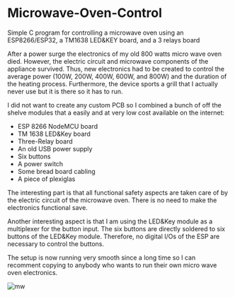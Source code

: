 # Microwave-Oven-Control
Simple C program for controlling a microwave oven using an ESP8266/ESP32, a TM1638 LED&amp;KEY board, and a 3 relays board

After a power surge the electronics of my old 800 watts micro wave oven died. However, the electric circuit and microwave components of the appliance survived. Thus, new electronics had to be created to control the average power (100W, 200W, 400W, 600W, and 800W) and the duration of the heating process. Furthermore, the device sports a grill that I actually never use but it is there so it has to run.

I did not want to create any custom PCB so I combined a bunch of off the shelve modules that a easily and at very low cost available on the internet:
- ESP 8266 NodeMCU board
- TM 1638 LED&Key board
- Three-Relay board
- An old USB power supply
- Six buttons
- A power switch
- Some bread board cabling
- A piece of plexiglas 

The interesting part is that all functional safety aspects are taken care of by the electric circuit of the microwave oven. There is no need to make the electronics functional save.

Another interesting aspect is that I am using the LED&Key module as a multiplexer for the button input. The six buttons are directly soldered to six buttons of the LED&Key module. Therefore, no digital I/Os of the ESP are necessary to control the buttons.

The setup is now running very smooth since a long time so I can recomment copying to anybody who wants to run their own micro wave oven electronics.

![mw](https://github.com/user-attachments/assets/64d40f81-95f6-4380-bd15-08df3b3603f4)
